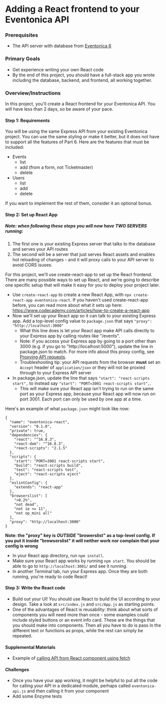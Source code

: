# Adding a React frontend to your Eventonica API

### Prerequisites
* The API server with database from [Eventonica 6](./eventonica-part6-postgres.md)

### Primary Goals
* Get experience writing your own React code
* By the end of this project, you should have a full-stack app you wrote including the database, backend, and frontend, all working together.

### Overview/Instructions
In this project, you'll create a React frontend for your Eventonica API. You will have less than 2 days, so be aware of your pace.

#### Step 1: Requirements

You will be using the same Express API from your existing Eventonica project. You can use the same styling or make it better, but it does not have to support all the features of Part 6.  Here are the features that must be included:

- Events
  - list
  - add (from a form, not Ticketmaster)
  - delete
- Users
  - list
  - add
  - delete

If you want to implement the rest of them, consider it an optional bonus.


#### Step 2: Set up React App

##### Note: when following these steps you will now have **TWO SERVERS** running:
1. The first one is your existing Express server that talks to the database and serves your API routes
1. The second will be a server that just serves React assets and enables hot reloading of changes - and it will proxy calls to your API server to avoid CORS isuses.

For this project, we'll use create-react-app to set up the React frontend. There are many possible ways to set up React,
and we're going to describe one specific setup that will make it easy for you to deploy your project later.

- Use `create-react-app` to create a new React App, with `npx create-react-app eventonica-react`.
If you haven't used create-react-app before, you can read more about what it sets up here: https://www.codecademy.com/articles/how-to-create-a-react-app
- Now we'll set up your React app so it can talk to your existing Express app. Add a top-level config value to `package.json` that says `"proxy": "http://localhost:3000"`
  - What this line does is let your React app make API calls directly to your Express app by calling routes like "/events".
  - Note: if you access your Express app by going to a port other than 3000 (e.g. if you go to "http://localhost:5000"), update the line in package.json to match. For more info about this proxy config, see [Proxying API requests](https://create-react-app.dev/docs/proxying-api-requests-in-development/).
  - Troubleshooting tip: your API requests from the browser **must** set an `Accept` header of `application/json` or they will not be proxied through to your Express API server
- In package.json, update the line that says `"start": "react-scripts start",` to instead say `"start": "PORT=3001 react-scripts start",`.
  - This will make sure your React app isn't trying to run on the same port as your Express app, because your React app will now run on port 3001. Each port can only be used by one app at a time.

Here's an example of what `package.json` might look like now:
```
{
  "name": "eventonica-react",
  "version": "0.1.0",
  "private": true,
  "dependencies": {
    "react": "^16.8.3",
    "react-dom": "^16.8.3",
    "react-scripts": "2.1.5"
  },
  "scripts": {
    "start": "PORT=3001 react-scripts start",
    "build": "react-scripts build",
    "test": "react-scripts test",
    "eject": "react-scripts eject"
  },
  "eslintConfig": {
    "extends": "react-app"
  },
  "browserslist": [
    ">0.2%",
    "not dead",
    "not ie <= 11",
    "not op_mini all"
  ],
  "proxy": "http://localhost:3000"
}
```
**Note: the "proxy" key is _OUTSIDE_ "browerslist" as a top-level config. If you put it inside "browserslist" it will neither work nor complain that your config is wrong**

- In your React app directory, run `npm install`.
- Make sure your React app works by running `npm start`. You should be able to go to `http://localhost:3001/` and see it running.
- In another Terminal tab, run your Express app. Once they are both running, you're ready to code React!


#### Step 3: Write the React code
- Build out your UI! You should use React to build the UI according to your design. Take a look at `src/index.js` and `src/App.js` as starting points.
- One of the advantages of React is reusability: think about what sorts of components you will need more than once - some examples could include styled buttons or an event info card.  These are the things that you should make into components. Then all you have to do is pass in the different text or functions as props, while the rest can simply be repeated.

#### Supplemental Materials

- Example of [calling API from React component using fetch](https://reactjs.org/docs/faq-ajax.html)

#### Challenges

- Once you have your app working, it might be helpful to put all the code for calling your API in a dedicated module, perhaps called `eventonica-api.js` and then calling it from your component
- Add some Enzyme tests
